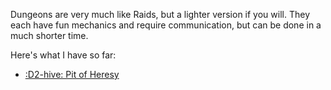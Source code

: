 Dungeons are very much like Raids, but a lighter version if you will. They each have fun mechanics and require communication, but can be done in a much shorter time.

Here's what I have so far:

<div class="grid cards" markdown>

- [:D2-hive: Pit of Heresy](./Pit-of-Heresy/)

</div>